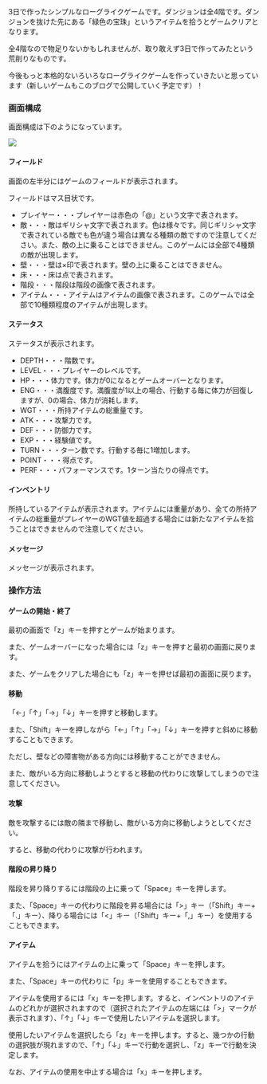 ﻿3日で作ったシンプルなローグライクゲームです。ダンジョンは全4階です。ダンジョンを抜けた先にある「緑色の宝珠」というアイテムを拾うとゲームクリアとなります。

全4階なので物足りないかもしれませんが、取り敢えず3日で作ってみたという荒削りなものです。

今後もっと本格的ないろいろなローグライクゲームを作っていきたいと思っています（新しいゲームもこのブログで公開していく予定です）！

### 画面構成

画面構成は下のようになっています。

![](http://info-i.net/wp-content/uploads/2017/10/text01.jpg)

#### フィールド

画面の左半分にはゲームのフィールドが表示されます。

フィールドはマス目状です。

* プレイヤー・・・プレイヤーは赤色の「@」という文字で表されます。
* 敵・・・敵はギリシャ文字で表されます。色は様々です。同じギリシャ文字で表されている敵でも色が違う場合は異なる種類の敵ですので注意してください。また、敵の上に乗ることはできません。このゲームには全部で4種類の敵が出現します。
* 壁・・・壁は×印で表されます。壁の上に乗ることはできません。
* 床・・・床は点で表されます。
* 階段・・・階段は階段の画像で表されます。
* アイテム・・・アイテムはアイテムの画像で表されます。このゲームでは全部で10種類程度のアイテムが出現します。

#### ステータス

ステータスが表示されます。

* DEPTH・・・階数です。
* LEVEL・・・プレイヤーのレベルです。
* HP・・・体力です。体力が0になるとゲームオーバーとなります。
* ENG・・・満腹度です。満腹度が1以上の場合、行動する毎に体力が回復しますが、0の場合、体力が消耗します。
* WGT・・・所持アイテムの総重量です。
* ATK・・・攻撃力です。
* DEF・・・防御力です。
* EXP・・・経験値です。
* TURN・・・ターン数です。行動する毎に1増加します。
* POINT・・・得点です。
* PERF・・・パフォーマンスです。1ターン当たりの得点です。

#### インベントリ

所持しているアイテムが表示されます。アイテムには重量があり、全ての所持アイテムの総重量がプレイヤーのWGT値を超過する場合には新たなアイテムを拾うことはできませんので注意してください。

#### メッセージ

メッセージが表示されます。

### 操作方法

#### ゲームの開始・終了

最初の画面で「z」キーを押すとゲームが始まります。

また、ゲームオーバーになった場合には「z」キーを押すと最初の画面に戻ります。

また、ゲームをクリアした場合にも「z」キーを押せば最初の画面に戻ります。

#### 移動

「←」「↑」「→」「↓」キーを押すと移動します。

また、「Shift」キーを押しながら「←」「↑」「→」「↓」キーを押すと斜めに移動することもできます。

ただし、壁などの障害物がある方向には移動することができません。

また、敵がいる方向に移動しようとすると移動の代わりに攻撃してしまうので注意してください。

#### 攻撃

敵を攻撃するには敵の隣まで移動し、敵がいる方向に移動しようとしてください。

すると、移動の代わりに攻撃が行われます。

#### 階段の昇り降り

階段を昇り降りするには階段の上に乗って「Space」キーを押します。

また、「Space」キーの代わりに階段を昇る場合には「>」キー（「Shift」キー+「.」キー）、降りる場合には「<」キー（「Shift」キー+「,」キー）を使用することもできます。

#### アイテム

アイテムを拾うにはアイテムの上に乗って「Space」キーを押します。

また、「Space」キーの代わりに「p」キーを使用することもできます。

アイテムを使用するには「x」キーを押します。すると、インベントリのアイテムのどれかが選択されますので（選択されたアイテムの左端には「>」マークが表示されます）、「↑」「↓」キーで使用したいアイテムを選択します。

使用したいアイテムを選択したら「z」キーを押します。すると、幾つかの行動の選択肢が現れますので、「↑」「↓」キーで行動を選択し、「z」キーで行動を決定します。

なお、アイテムの使用を中止する場合は「x」キーを押します。
